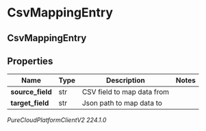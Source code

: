 # CsvMappingEntry

## CsvMappingEntry

## Properties

|Name | Type | Description | Notes|
|------------ | ------------- | ------------- | -------------|
| **source_field** | str | CSV field to map data from | |
| **target_field** | str | Json path to map data to | |



_PureCloudPlatformClientV2 224.1.0_
